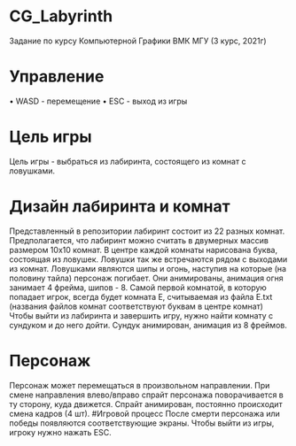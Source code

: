 # CG_Labyrinth
Задание по курсу Компьютерной Графики ВМК МГУ (3 курс, 2021г)

# Управление
• WASD - перемещение
• ESC - выход из игры
# Цель игры
Цель игры - выбраться из лабиринта, состоящего из комнат с ловушками.
#  Дизайн лабиринта и комнат
Представленный в репозитории лабиринт состоит из 22 разных комнат.
Предполагается, что лабиринт можно считать в двумерных массив размером
10x10 комнат.
В центре каждой комнаты нарисована буква, состоящая из ловушек. Ловушки
так же встречаются рядом с выходами из комнат.
Ловушками являются шипы и огонь, наступив на которые (на половину тайла)
персонаж погибает. Они анимированы, анимация огня занимает 4 фрейма, шипов - 8.
Самой первой комнатой, в которую попадает игрок, всегда будет комната Е,
считываемая из файла E.txt (названия файлов комнат соответствуют буквам в
центре комнат)
Чтобы выйти из лабиринта и завершить игру, нужно найти комнату с сундуком и до
него дойти. Сундук анимирован, анимация из 8 фреймов.
# Персонаж
Персонаж может перемещаться в произвольном направлении. При смене
направления влево/вправо спрайт персонажа поворачивается в ту сторону, куда
движется. Спрайт анимирован, постоянно происходит смена кадров (4 шт).
#Игровой процесс
После смерти персонажа или победы появляются соответствующие экраны. Чтобы
выйти из игры, игроку нужно нажать ESC.
